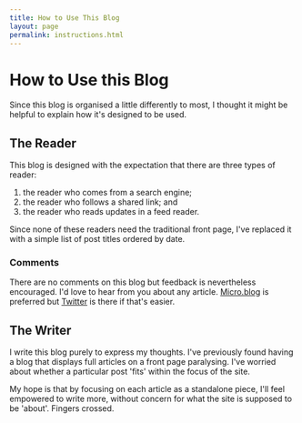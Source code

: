```yaml
---
title: How to Use This Blog
layout: page
permalink: instructions.html
---
```


# How to Use this Blog

Since this blog is organised a little differently to most, I thought it might be helpful to explain how it's designed to be used.

## The Reader

This blog is designed with the expectation that there are three types of reader:

1. the reader who comes from a search engine;
2. the reader who follows a shared link; and
3. the reader who reads updates in a feed reader.

Since none of these readers need the traditional front page, I've replaced it with a simple list of post titles ordered by date.

### Comments

There are no comments on this blog but feedback is nevertheless encouraged. I'd love to hear from you about any article. [Micro.blog][mba] is preferred but [Twitter][ta] is there if that's easier.

[mba]: https://micro.blog/pyrmont
[ta]: https://twitter.com/pyrmont

## The Writer

I write this blog purely to express my thoughts. I've previously found having a blog that displays full articles on a front page paralysing. I've worried about whether a particular post 'fits' within the focus of the site.

My hope is that by focusing on each article as a standalone piece, I'll feel empowered to write more, without concern for what the site is supposed to be 'about'. Fingers crossed.